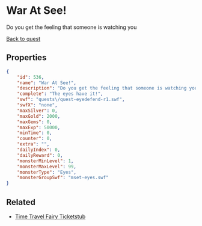 # War At See!

Do you get the feeling that someone is watching you

[Back to quest](../quests.md)

## Properties

```json
{
    "id": 536,
    "name": "War At See!",
    "description": "Do you get the feeling that someone is watching you",
    "complete": "The eyes have it!",
    "swf": "quests\/quest-eyedefend-r1.swf",
    "swfX": "none",
    "maxSilver": 0,
    "maxGold": 2000,
    "maxGems": 0,
    "maxExp": 50000,
    "minTime": 0,
    "counter": 0,
    "extra": "",
    "dailyIndex": 0,
    "dailyReward": 0,
    "monsterMinLevel": 1,
    "monsterMaxLevel": 99,
    "monsterType": "Eyes",
    "monsterGroupSwf": "mset-eyes.swf"
}
```

## Related

- [Time Travel Fairy Ticketstub](../items/3375-time-travel-fairy-ticketstub.md)

